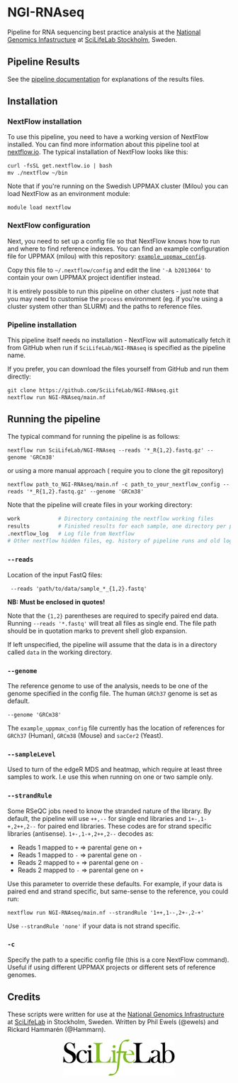 # NGI-RNAseq
Pipeline for RNA sequencing best practice analysis at the [National Genomics Infastructure](https://ngisweden.scilifelab.se/)
at [SciLifeLab Stockholm](https://www.scilifelab.se/platforms/ngi/), Sweden.

## Pipeline Results
See the [pipeline documentation](https://github.com/SciLifeLab/NGI-RNAseq/blob/master/Docs/README.md)
for explanations of the results files.

## Installation
### NextFlow installation
To use this pipeline, you need to have a working version of NextFlow installed. You can find more
information about this pipeline tool at [nextflow.io](http://www.nextflow.io/). The typical installation
of NextFlow looks like this:

```
curl -fsSL get.nextflow.io | bash
mv ./nextflow ~/bin
```
Note that if you're running on the Swedish UPPMAX cluster (Milou) you can load NextFlow as an
environment module:
```
module load nextflow
```

### NextFlow configuration
Next, you need to set up a config file so that NextFlow knows how to run and where to find reference
indexes. You can find an example configuration file for UPPMAX (milou) with this repository:
[`example_uppmax_config`](https://github.com/SciLifeLab/NGI-RNAseq/blob/master/example_uppmax_config).

Copy this file to `~/.nextflow/config` and edit the line `'-A b2013064'` to contain your own UPPMAX project
identifier instead.

It is entirely possible to run this pipeline on other clusters - just note that you may need to customise
the `process` environment (eg. if you're using a cluster system other than SLURM) and the paths to reference
files.

### Pipeline installation
This pipeline itself needs no installation - NextFlow will automatically fetch it from GitHub when run if
`SciLifeLab/NGI-RNAseq` is specified as the pipeline name.

If you prefer, you can download the files yourself from GitHub and run them directly:
```
git clone https://github.com/SciLifeLab/NGI-RNAseq.git
nextflow run NGI-RNAseq/main.nf
```

## Running the pipeline
The typical command for running the pipeline is as follows:
```
nextflow run SciLifeLab/NGI-RNAseq --reads '*_R{1,2}.fastq.gz' --genome 'GRCm38'
```
or using a more manual approach ( require you to clone the git repository)

```
nextflow path_to_NGI-RNAseq/main.nf -c path_to_your_nextflow_config --reads '*_R{1,2}.fastq.gz' --genome 'GRCm38'
```

Note that the pipeline will create files in your working directory:
```bash
work            # Directory containing the nextflow working files
results         # Finished results for each sample, one directory per pipeline step
.nextflow_log   # Log file from Nextflow
# Other nextflow hidden files, eg. history of pipeline runs and old logs.
```

### `--reads`
Location of the input FastQ files:
```
 --reads 'path/to/data/sample_*_{1,2}.fastq'
```

**NB: Must be enclosed in quotes!**

Note that the `{1,2}` parentheses are required to specify paired end data. Running `--reads '*.fastq'` will treat
all files as single end. The file path should be in quotation marks to prevent shell glob expansion.

If left unspecified, the pipeline will assume that the data is in a directory called `data` in the working directory.

### `--genome`
The reference genome to use of the analysis, needs to be one of the genome specified in the config file.
The human `GRCh37` genome is set as default.
```
--genome 'GRCm38'
```
The `example_uppmax_config` file currently has the location of references for `GRCh37` (Human), `GRCm38` (Mouse)
and `sacCer2` (Yeast).

### `--sampleLevel`
Used to turn of the edgeR MDS and heatmap, which require at least three samples to work. I.e use this when
running on one or two sample only.

### `--strandRule`
Some RSeQC jobs need to know the stranded nature of the library. By default, the pipeline will use
`++,--` for single end libraries and `1+-,1-+,2++,2--` for paired end libraries. These codes are for
strand specific libraries (antisense). `1+-,1-+,2++,2--` decodes as:

*  Reads 1 mapped to `+` => parental gene on `+`
*  Reads 1 mapped to `-` => parental gene on `-`
*  Reads 2 mapped to `+` => parental gene on `-`
*  Reads 2 mapped to `-` => parental gene on `+`

Use this parameter to override these defaults. For example, if your data is paired end and strand specific,
but same-sense to the reference, you could run:
```
nextflow run NGI-RNAseq/main.nf --strandRule '1++,1--,2+-,2-+'
```
Use `--strandRule 'none'` if your data is not strand specific.


### `-c`
Specify the path to a specific config file (this is a core NextFlow command). Useful if using different UPPMAX
projects or different sets of reference genomes.

## Credits
These scripts were written for use at the [National Genomics Infrastructure](https://portal.scilifelab.se/genomics/)
at [SciLifeLab](http://www.scilifelab.se/) in Stockholm, Sweden.
Written by Phil Ewels (@ewels) and Rickard Hammarén (@Hammarn).

<p align="center"><a href="stand_alone/http://www.scilifelab.se/" target="_blank"><img src="Docs/images/SciLifeLab_logo.png" title="SciLifeLab"></a></p>
